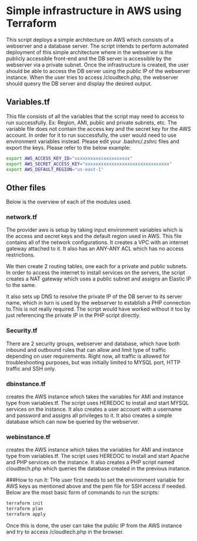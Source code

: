 # Simple infrastructure in AWS using Terraform

This script deploys a simple architecture on AWS which consists of a webserver and a database server. The script intends to perform automated deployment of this simple architecture where in the webserver is the publicly accessible front-end and the DB server is accessible by the webserver via a private subnet. 
Once the infrastructure is created, the user should be able to access the DB server using the public IP of the webserver instance. When the user tries to access <publicIP>/cloudtech.php, the webserver should quesry the DB server and display the desired output.

## Variables.tf

This file consists of all the variables that the script may need to access to run successfully. Ex: Region, AMI, public and private subnets, etc.
The variable file does not contain the access key and the secret key for the AWS account. 
In order for it to run successfully, the user would need to use environment variables instead. Please edit your .bashrc/.zshrc files and export the keys.
Please refer to the below example:
```bash
export AWS_ACCESS_KEY_ID="xxxxxxxxxxxxxxxxxxxxx"
export AWS_SECRET_ACCESS_KEY="xxxxxxxxxxxxxxxxxxxxxxxxxxxxxxxx"
export AWS_DEFAULT_REGION="us-east-1"
```

## Other files

Below is the overview of each of the modules used.


### network.tf
The provider aws is setup by taking input environment variables which is the access and secret keys and the default region used in AWS.
This file contains all of the network configurations. It creates a VPC with an internet gateway attached to it. It also has an ANY-ANY ACL which has no access restrictions. 

We then create 2 routing tables, one each for a private and public subnets. In order to access the internet to install services on the servers, the script creates a NAT gateway which uses a public subnet and assigns an Elastic IP to the same. 

It also sets up DNS to resolve the private IP of the DB server to its server name, which in turn is used by the webserver to establish a PHP connection to.This is not really required. The script would have worked without it too by just referencing the private IP in the PHP script directly.

### Security.tf

There are 2 security groups, webserver and database, which have both inbound and outbound rules that can allow and limit type of traffic depending on user requirements. 
Right now, all traffic is allowed for troubleshooting purposes, but was initially limited to MYSQL port, HTTP traffic and SSH only. 

### dbinstance.tf

creates the AWS instance which takes the variables for AMI and instance type from variables.tf.
The script uses HEREDOC to install and start MYSQL services on the instance. 
It also creates a user account with a username and password and assigns all privileges to it. 
It also creates a simple database which can now be queried by the webserver. 

### webinstance.tf

creates the AWS instance which takes the variables for AMI and instance type from variables.tf.
The script uses HEREDOC to install and start Apache and PHP services on the instance. 
It also creates a PHP script named cloudtech.php which queries the database created in the previous instance.

###How to run it:
THe user first needs to set the environment variable for AWS keys as mentioned above and the pem file for SSH access if needed. 
Below are the most basic form of commands to run the scripts:

```bash
terraform init
terraform plan 
terraform apply 
```
Once this is done, the user can take the public IP from the AWS instance and try to access <publicIP>/cloudtech.php in the browser.

